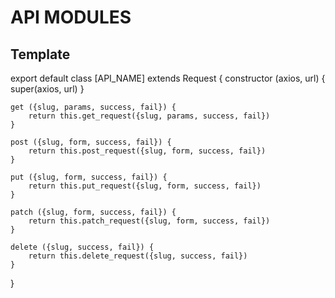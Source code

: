 # API MODULES

## Template

export default class [API_NAME] extends Request {
    constructor (axios, url) {
        super(axios, url)
    }
    
    get ({slug, params, success, fail}) {
        return this.get_request({slug, params, success, fail})
    }
  
    post ({slug, form, success, fail}) {
        return this.post_request({slug, form, success, fail})
    }
  
    put ({slug, form, success, fail}) {
        return this.put_request({slug, form, success, fail})
    }
  
    patch ({slug, form, success, fail}) {
        return this.patch_request({slug, form, success, fail})
    }
  
    delete ({slug, success, fail}) {
        return this.delete_request({slug, success, fail})
    }
}